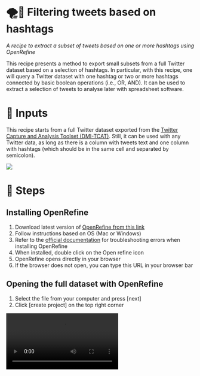 # 🌪️💬 Filtering tweets based on hashtags

*A recipe to extract a subset of tweets based on one or more hashtags using OpenRefine*

This recipe presents a method to export small subsets from a full Twitter dataset based on a selection of hashtags. In particular, with this recipe, one will query a Twitter dataset with one hashtag or two or more hashtags connected by basic boolean operations (i.e., OR, AND). It can be used to extract a selection of tweets to analyse later with spreadsheet software.


# 🧱 Inputs

This recipe starts from a full Twitter dataset exported from the [Twitter Capture and Analysis Toolset (DMI-TCAT)](https://wiki.digitalmethods.net/Dmi/ToolDmiTcat). Still, it can be used with any Twitter data, as long as there is a column with tweets text and one column with hashtags (which should be in the same cell and separated by semicolon).

![](https://i.imgur.com/2G3JAvI.jpeg)


# 📃 Steps

## Installing OpenRefine
  1. Download latest version of [OpenRefine from this link](https://openrefine.org/download.html)
  2. Follow instructions based on OS (Mac or Windows)
  3. Refer to the [official documentation](https://docs.openrefine.org/manual/installing) for troubleshooting errors when installing OpenRefine
  4. When installed, double click on the Open refine icon
  5. OpenRefine opens directly in your browser
  6. If the browser does not open, you can type this URL in your browser bar

## Opening the full dataset with OpenRefine
  1. Select the file from your computer and press [next]
  2. Click [create project] on the top right corner

![](https://i.imgur.com/zNJvtuu.mp4)

